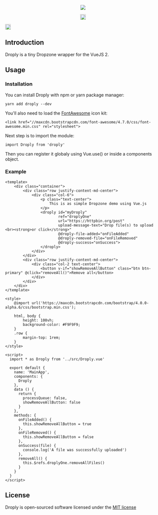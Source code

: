 <p align="center">
<img src="https://raw.githubusercontent.com/codeunitedio/droply/master/docs/img/logo.png">
</p>


<p align="center">
<a href="https://www.npmjs.com/package/droply"><img src="https://badge.fury.io/js/droply.svg" alt="npm version" height="18"></a>

<a href="https://www.npmjs.com/package/droply"><img src="https://img.shields.io/badge/vue-2.x-brightgreen.svg" alt="vue version" height="18"></a>

</p>

## Introduction

Droply is a tiny Dropzone wrapper for the VueJS 2.

## Usage

### Installation

You can install Droply with npm or yarn package manager:

```
yarn add droply --dev
```

You'll also need to load the [FontAwesome](http://fontawesome.io/) icon kit:

````
<link href="//maxcdn.bootstrapcdn.com/font-awesome/4.7.0/css/font-awesome.min.css" rel="stylesheet">
````

Next step is to import the module:

```
import Droply from 'droply'
```

Then you can register it globaly using Vue.use() or inside a components object.

### Example

```
<template>
    <div class="container">
        <div class="row justify-content-md-center">
            <div class="col-6">
                <p class="text-center">
                    This is as simple Dropzone demo using Vue.js
                </p>
                <droply id="myDroply"
                        ref="droplyOne"
                        url="https://httpbin.org/post"
                        upload-message-text="Drop file(s) to upload <br><strong>or click</strong>"
                        @droply-file-added="onFileAdded"
                        @droply-removed-file="onFileRemoved"
                        @droply-success="onSuccess">
                </droply>
            </div>
        </div>
        <div class="row justify-content-md-center">
            <div class="col-2 text-center">
                <button v-if="showRemoveAllButton" class="btn btn-primary" @click="removeAll()">Remove all</button>
            </div>
        </div>
    </div>
</template>

<style>
    @import url('https://maxcdn.bootstrapcdn.com/bootstrap/4.0.0-alpha.6/css/bootstrap.min.css');
    
    html, body {
        height: 100vh;
        background-color: #F9F9F9;
    }
    .row {
        margin-top: 1rem;
    }
</style>

<script>
  import * as Droply from '../src/Droply.vue'

  export default {
    name: 'MainApp',
    components: {
      Droply
    },
    data () {
      return {
        processQueue: false,
        showRemoveAllButton: false
      }
    },
    methods: {
      onFileAdded() {
        this.showRemoveAllButton = true
      },
      onFileRemoved() {
        this.showRemoveAllButton = false
      },
      onSuccess(file) {
        console.log('A file was successfully uploaded')
      },
      removeAll() {
        this.$refs.droplyOne.removeAllFiles()
      }
    }
  }
</script>
```

## License

Droply is open-sourced software licensed under the [MIT license](http://opensource.org/licenses/MIT)





<div id="droply-logo-def" style="display: none">
    <svg width="90px" height="90px" xmlns:xlink="http://www.w3.org/1999/xlink" version="1.1" x="0px" y="0px" viewBox="0 0 512 512" enable-background="new 0 0 512 512" id="droply-icon" xmlns="http://www.w3.org/2000/svg" style="height:90px;width:90px;perspective-origin:45px 45px;transform-origin:45px 45px;">
        <path d="M446.313,208.813C447.031,203.25,448,197.75,448,192c0-70.688-57.281-128-128-128c-41.813,0-78.594,20.344-101.938,51.375  C209.656,113.344,201,112,192,112c-61.875,0-112,50.125-112,112c0,1.75,0.438,3.313,0.5,5.063C34.094,242.719,0,285.156,0,336  c0,61.875,50.125,112,112,112h272c70.719,0,128-57.281,128-128C512,272.063,485.344,230.75,446.313,208.813z M233.375,378.5  L142.859,288l45.266-45.25l45.25,45.25l90.5-90.5l45.25,45.25L233.375,378.5z" style="display:inline;height:auto;overflow-x:visible;overflow-y:visible;vertical-align:baseline;width:auto;perspective-origin:0px 0px;transform-origin:0px 0px;d:path('M 446.313 208.813 C 447.031 203.25 448 197.75 448 192 c 0 -70.688 -57.281 -128 -128 -128 c -41.813 0 -78.594 20.344 -101.938 51.375 C 209.656 113.344 201 112 192 112 c -61.875 0 -112 50.125 -112 112 c 0 1.75 0.438 3.313 0.5 5.063 C 34.094 242.719 0 285.156 0 336 c 0 61.875 50.125 112 112 112 h 272 c 70.719 0 128 -57.281 128 -128 C 512 272.063 485.344 230.75 446.313 208.813 Z M 233.375 378.5 L 142.859 288 l 45.266 -45.25 l 45.25 45.25 l 90.5 -90.5 l 45.25 45.25 L 233.375 378.5 Z');"></path>
    </svg>

    <svg width="374.16914285714px" height="278.85714285714px" id="droply-text" style="height:auto;width:auto;perspective-origin:0px 0px;transform-origin:0px 0px;" version="1.1" xmlns="http://www.w3.org/2000/svg" xmlns:xlink="http://www.w3.org/1999/xlink">
        <path fill="#D9666F" d="M31.871428571429,77.28l0-4.6657142857143c-2.8257142857143,3.8114285714286-7.2942857142857,6.2428571428572-12.354285714286,6.2428571428572c-8.6742857142858,0-15.574285714286-7.2285714285715-15.574285714286-16.034285714286c0-8.9371428571429,6.9-16.165714285714,15.574285714286-16.165714285714c5.06,0,9.5285714285715,2.4971428571429,12.354285714286,6.3085714285715l0-18.531428571429c0-0.85428571428572,0.72285714285715-1.5771428571429,1.6428571428572-1.5771428571429c0.85428571428572,0,1.5771428571429,0.72285714285715,1.5771428571429,1.5771428571429l0,27.731428571429l0,0.65714285714286l0,14.457142857143c0,0.85428571428572-0.72285714285715,1.5771428571429-1.5771428571429,1.5771428571429c-0.92,0-1.6428571428572-0.72285714285715-1.6428571428572-1.5771428571429z M19.517142857143,75.637142857143c6.6371428571429,0,12.091428571429-5.4542857142857,12.354285714286-12.288571428571l0-1.0514285714286c-0.26285714285714-6.9-5.7171428571429-12.42-12.354285714286-12.42c-6.7685714285715,0-12.354285714286,5.7828571428572-12.354285714286,12.945714285714c0,7.0971428571429,5.5857142857143,12.814285714286,12.354285714286,12.814285714286z M43.233428571429,77.28l0-28.98c0-0.92,0.72285714285715-1.5771428571429,1.6428571428572-1.5771428571429c0.78857142857143,0,1.5114285714286,0.65714285714286,1.5114285714286,1.5771428571429l0,7.0971428571429c0.13142857142857-0.26285714285714,0.26285714285714-0.52571428571429,0.46-0.78857142857143c2.4314285714286-3.8114285714286,6.7028571428572-7.8857142857143,12.88-7.8857142857143c0.85428571428572,0,1.5771428571429,0.65714285714286,1.5771428571429,1.5771428571429c0,0.85428571428572-0.72285714285715,1.5771428571429-1.5771428571429,1.5771428571429c-4.2057142857143,0-7.0971428571429,2.3657142857143-9.3314285714286,5.2571428571429c-2.1685714285714,2.8914285714286-3.4171428571429,6.1771428571429-3.8771428571429,7.4914285714286c-0.13142857142857,0.26285714285714-0.13142857142857,0.39428571428572-0.13142857142857,0.52571428571429l0,14.128571428571c0,0.92-0.72285714285715,1.5771428571429-1.5114285714286,1.5771428571429c-0.92,0-1.6428571428572-0.65714285714286-1.6428571428572-1.5771428571429z M64.321142857143,62.757142857143c0-8.74,6.8342857142857-16.1,15.245714285714-16.1l0,0c8.4771428571429,0,15.245714285714,7.36,15.245714285714,16.1l0,0c0,8.74-6.7685714285715,16.1-15.245714285714,16.1l0,0c-8.4114285714286,0-15.245714285714-7.36-15.245714285714-16.1l0,0z M67.475428571429,62.757142857143c0,7.1628571428572,5.52,12.945714285714,12.091428571429,12.945714285714l0,0c6.5714285714286,0,12.091428571429-5.7828571428572,12.091428571429-12.945714285714l0,0c0-7.1628571428572-5.52-13.011428571429-12.091428571429-13.011428571429l0,0c-6.5714285714286,0-12.091428571429,5.8485714285715-12.091428571429,13.011428571429l0,0z M100.65457142857,90.751428571429l0-27.468571428572l0-0.65714285714286l0-0.65714285714286l0-13.734285714286c0-0.85428571428572,0.72285714285715-1.5771428571429,1.5771428571429-1.5771428571429c0.92,0,1.6428571428572,0.72285714285715,1.6428571428572,1.5771428571429l0,4.6657142857143c2.76-3.7457142857143,7.2285714285715-6.2428571428572,12.222857142857-6.2428571428572c8.6742857142858,0,15.574285714286,7.1628571428572,15.574285714286,15.968571428571c0,8.74-6.9,16.034285714286-15.574285714286,16.034285714286c-4.9942857142857,0-9.4628571428572-2.4971428571429-12.222857142857-6.3085714285715l0,18.4c0,0.85428571428572-0.72285714285715,1.5771428571429-1.6428571428572,1.5771428571429c-0.85428571428572,0-1.5771428571429-0.72285714285715-1.5771428571429-1.5771428571429z M103.87457142857,62.1l0,0.52571428571429c0,7.0971428571429,5.5857142857143,12.814285714286,12.222857142857,12.88c6.8342857142857-0.065714285714286,12.354285714286-5.7828571428572,12.354285714286-12.88s-5.52-12.748571428571-12.354285714286-12.748571428571c-6.5057142857143,0-11.96,5.3885714285715-12.222857142857,12.222857142857z M138.23657142857,77.28l0-42.845714285714c0-0.85428571428572,0.72285714285715-1.5771428571429,1.5771428571429-1.5771428571429l0,0c0.92,0,1.6428571428572,0.72285714285715,1.6428571428572,1.5771428571429l0,0l0,42.845714285714c0,0.85428571428572-0.72285714285715,1.5771428571429-1.6428571428572,1.5771428571429l0,0c-0.85428571428572,0-1.5771428571429-0.72285714285715-1.5771428571429-1.5771428571429l0,0z M145.19571428571,65.648571428572l0-17.48c0-0.85428571428572,0.72285714285715-1.5114285714286,1.5114285714286-1.5114285714286c0.92,0,1.6428571428572,0.65714285714286,1.6428571428572,1.5114285714286l0,17.48c0,5.52,4.4028571428572,9.9228571428572,9.8571428571429,9.9228571428572c5.52,0,9.9228571428572-4.4028571428572,9.9885714285715-9.9228571428572l0-17.48c0-0.26285714285714,0.065714285714286-0.59142857142857,0.26285714285714-0.78857142857143c0-0.065714285714286,0.065714285714286-0.13142857142857,0.065714285714286-0.19714285714286c0.065714285714286,0,0.065714285714286-0.065714285714286,0.13142857142857-0.065714285714286c0.13142857142857-0.19714285714286,0.39428571428572-0.32857142857143,0.59142857142857-0.39428571428572l0.13142857142857,0c0.065714285714286,0,0.13142857142857-0.065714285714286,0.19714285714286-0.065714285714286l0.19714285714286,0l0.19714285714286,0c0.26285714285714,0.065714285714286,0.52571428571429,0.19714285714286,0.78857142857143,0.32857142857143c0.13142857142857,0.13142857142857,0.32857142857143,0.32857142857143,0.39428571428572,0.52571428571429c0.13142857142857,0.19714285714286,0.19714285714286,0.46,0.19714285714286,0.65714285714286l0,17.48l0,0.59142857142857l0,10.054285714286c0,8.4114285714286-6.8342857142857,15.114285714286-15.311428571429,15.114285714286c-2.3657142857143,0-4.6-0.59142857142857-6.6371428571429-1.5114285714286c-0.72285714285715-0.46-1.0514285714286-1.38-0.65714285714286-2.1028571428572c0.39428571428572-0.78857142857143,1.2485714285714-0.98571428571429,2.0371428571429-0.78857142857143c1.5771428571429,0.78857142857143,3.4171428571429,1.2485714285714,5.2571428571429,1.2485714285714c6.7028571428572,0,12.091428571429-5.3228571428572,12.157142857143-11.96l0-2.1028571428572c-2.4314285714286,2.76-5.98,4.6-9.9885714285715,4.6c-7.1628571428572-0.065714285714286-13.011428571429-5.9142857142857-13.011428571429-13.142857142857z" style="display:inline;height:auto;overflow-x:visible;overflow-y:visible;vertical-align:baseline;width:auto;perspective-origin:0px 0px;transform-origin:0px 0px;fill:rgb(217, 102, 111);d:path('M 31.8714 77.28 l 0 -4.66571 c -2.82571 3.81143 -7.29429 6.24286 -12.3543 6.24286 c -8.67429 0 -15.5743 -7.22857 -15.5743 -16.0343 c 0 -8.93714 6.9 -16.1657 15.5743 -16.1657 c 5.06 0 9.52857 2.49714 12.3543 6.30857 l 0 -18.5314 c 0 -0.854286 0.722857 -1.57714 1.64286 -1.57714 c 0.854286 0 1.57714 0.722857 1.57714 1.57714 l 0 27.7314 l 0 0.657143 l 0 14.4571 c 0 0.854286 -0.722857 1.57714 -1.57714 1.57714 c -0.92 0 -1.64286 -0.722857 -1.64286 -1.57714 Z M 19.5171 75.6371 c 6.63714 0 12.0914 -5.45429 12.3543 -12.2886 l 0 -1.05143 c -0.262857 -6.9 -5.71714 -12.42 -12.3543 -12.42 c -6.76857 0 -12.3543 5.78286 -12.3543 12.9457 c 0 7.09714 5.58571 12.8143 12.3543 12.8143 Z M 43.2334 77.28 l 0 -28.98 c 0 -0.92 0.722857 -1.57714 1.64286 -1.57714 c 0.788571 0 1.51143 0.657143 1.51143 1.57714 l 0 7.09714 c 0.131429 -0.262857 0.262857 -0.525714 0.46 -0.788571 c 2.43143 -3.81143 6.70286 -7.88571 12.88 -7.88571 c 0.854286 0 1.57714 0.657143 1.57714 1.57714 c 0 0.854286 -0.722857 1.57714 -1.57714 1.57714 c -4.20571 0 -7.09714 2.36571 -9.33143 5.25714 c -2.16857 2.89143 -3.41714 6.17714 -3.87714 7.49143 c -0.131429 0.262857 -0.131429 0.394286 -0.131429 0.525714 l 0 14.1286 c 0 0.92 -0.722857 1.57714 -1.51143 1.57714 c -0.92 0 -1.64286 -0.657143 -1.64286 -1.57714 Z M 64.3211 62.7571 c 0 -8.74 6.83429 -16.1 15.2457 -16.1 l 0 0 c 8.47714 0 15.2457 7.36 15.2457 16.1 l 0 0 c 0 8.74 -6.76857 16.1 -15.2457 16.1 l 0 0 c -8.41143 0 -15.2457 -7.36 -15.2457 -16.1 l 0 0 Z M 67.4754 62.7571 c 0 7.16286 5.52 12.9457 12.0914 12.9457 l 0 0 c 6.57143 0 12.0914 -5.78286 12.0914 -12.9457 l 0 0 c 0 -7.16286 -5.52 -13.0114 -12.0914 -13.0114 l 0 0 c -6.57143 0 -12.0914 5.84857 -12.0914 13.0114 l 0 0 Z M 100.655 90.7514 l 0 -27.4686 l 0 -0.657143 l 0 -0.657143 l 0 -13.7343 c 0 -0.854286 0.722857 -1.57714 1.57714 -1.57714 c 0.92 0 1.64286 0.722857 1.64286 1.57714 l 0 4.66571 c 2.76 -3.74571 7.22857 -6.24286 12.2229 -6.24286 c 8.67429 0 15.5743 7.16286 15.5743 15.9686 c 0 8.74 -6.9 16.0343 -15.5743 16.0343 c -4.99429 0 -9.46286 -2.49714 -12.2229 -6.30857 l 0 18.4 c 0 0.854286 -0.722857 1.57714 -1.64286 1.57714 c -0.854286 0 -1.57714 -0.722857 -1.57714 -1.57714 Z M 103.875 62.1 l 0 0.525714 c 0 7.09714 5.58571 12.8143 12.2229 12.88 c 6.83429 -0.0657143 12.3543 -5.78286 12.3543 -12.88 s -5.52 -12.7486 -12.3543 -12.7486 c -6.50571 0 -11.96 5.38857 -12.2229 12.2229 Z M 138.237 77.28 l 0 -42.8457 c 0 -0.854286 0.722857 -1.57714 1.57714 -1.57714 l 0 0 c 0.92 0 1.64286 0.722857 1.64286 1.57714 l 0 0 l 0 42.8457 c 0 0.854286 -0.722857 1.57714 -1.64286 1.57714 l 0 0 c -0.854286 0 -1.57714 -0.722857 -1.57714 -1.57714 l 0 0 Z M 145.196 65.6486 l 0 -17.48 c 0 -0.854286 0.722857 -1.51143 1.51143 -1.51143 c 0.92 0 1.64286 0.657143 1.64286 1.51143 l 0 17.48 c 0 5.52 4.40286 9.92286 9.85714 9.92286 c 5.52 0 9.92286 -4.40286 9.98857 -9.92286 l 0 -17.48 c 0 -0.262857 0.0657143 -0.591429 0.262857 -0.788571 c 0 -0.0657143 0.0657143 -0.131429 0.0657143 -0.197143 c 0.0657143 0 0.0657143 -0.0657143 0.131429 -0.0657143 c 0.131429 -0.197143 0.394286 -0.328571 0.591429 -0.394286 l 0.131429 0 c 0.0657143 0 0.131429 -0.0657143 0.197143 -0.0657143 l 0.197143 0 l 0.197143 0 c 0.262857 0.0657143 0.525714 0.197143 0.788571 0.328571 c 0.131429 0.131429 0.328571 0.328571 0.394286 0.525714 c 0.131429 0.197143 0.197143 0.46 0.197143 0.657143 l 0 17.48 l 0 0.591429 l 0 10.0543 c 0 8.41143 -6.83429 15.1143 -15.3114 15.1143 c -2.36571 0 -4.6 -0.591429 -6.63714 -1.51143 c -0.722857 -0.46 -1.05143 -1.38 -0.657143 -2.10286 c 0.394286 -0.788571 1.24857 -0.985714 2.03714 -0.788571 c 1.57714 0.788571 3.41714 1.24857 5.25714 1.24857 c 6.70286 0 12.0914 -5.32286 12.1571 -11.96 l 0 -2.10286 c -2.43143 2.76 -5.98 4.6 -9.98857 4.6 c -7.16286 -0.0657143 -13.0114 -5.91429 -13.0114 -13.1429 Z');"></path>
    </svg>
</div>
